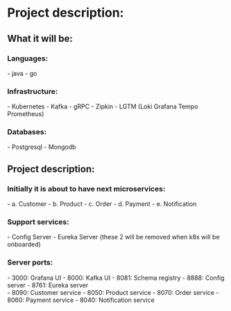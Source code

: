 <h1>Project description:</h1>

<h2>What it will be:</h2>

<h3>Languages: </h3>
- java
- go

<h3>Infrastructure:</h3> 
- Kubernetes
- Kafka
- gRPC
- Zipkin
- LGTM (Loki Grafana Tempo Prometheus)

<h3>Databases:</h3>
- Postgresql
- Mongodb

<h2>Project description:</h2>
<h3>Initially it is about to have next microservices:</h3>
- a. Customer
- b. Product
- c. Order
- d. Payment
- e. Notification
<h3>Support services:</h3>
- Config Server
- Eureka Server
  (these 2 will be removed when k8s will be onboarded)


<h3>Server ports:</h3>
- 3000: Grafana UI
- 8000: Kafka UI
- 8081: Schema registry
- 8888: Config server
- 8761: Eureka server
  </br>
- 8090: Customer service
- 8050: Product service
- 8070: Order service
- 8060: Payment service
- 8040: Notification service